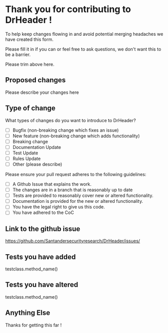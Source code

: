 # Thank you for contributing to DrHeader !

To help keep changes flowing in and avoid potential merging headaches we have created this form.

Please fill it in if you can or feel free to ask questions, we don't want this to be a barrier.

Please trim above here.

## Proposed changes

Please describe your changes here

## Type of change

What types of changes do you want to introduce to DrHeader?

- [ ] Bugfix (non-breaking change which fixes an issue)
- [ ] New feature (non-breaking change which adds functionality)
- [ ] Breaking change
- [ ] Documentation Update
- [ ] Test Update
- [ ] Rules Update
- [ ] Other (please describe)

Please ensure your pull request adheres to the following guidelines:
- [ ] A Github Issue that explains the work.
- [ ] The changes are in a branch that is reasonably up to date
- [ ] Tests are provided to reasonably cover new or altered functionality.
- [ ] Documentation is provided for the new or altered functionality.
- [ ] You have the legal right to give us this code.
- [ ] You have adhered to the CoC

## Link to the github issue

https://github.com/Santandersecurityresearch/DrHeader/issues/

## Tests you have added

testclass.method_name()

## Tests you have altered

testclass.method_name()

## Anything Else


Thanks for getting this far !
